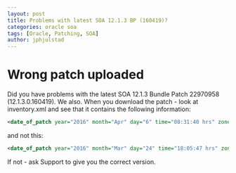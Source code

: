 ```yaml
---
layout: post
title: Problems with latest SOA 12.1.3 BP (160419)?
categories: oracle soa
tags: [Oracle, Patching, SOA]
author: jphjulstad
---
```


# Wrong patch uploaded
Did you have problems with the latest SOA 12.1.3 Bundle Patch 22970958 (12.1.3.0.160419). We also. When you download the patch - look at inventory.xml and see that it contains the following information:

```xml
<date_of_patch year="2016" month="Apr" day="6" time="08:31:40 hrs" zone="PST8PDT"/> 
```

and not this:

```xml
<date_of_patch year="2016" month="Mar" day="24" time="18:05:47 hrs" zone="PST8PDT"/> 
```

If not - ask Support to give you the correct version.